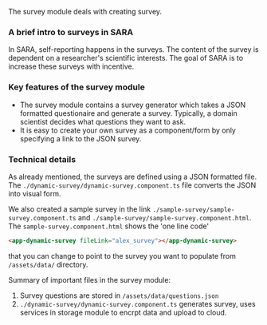 The survey module deals with creating survey. 

### A brief intro to surveys in SARA
In SARA, self-reporting happens in the surveys. The content of the survey is dependent on a researcher's scientific interests. The goal of SARA is to increase these surveys with incentive. 


### Key features of the survey module
- The survey module contains a survey generator which takes a JSON formatted questionaire and generate a survey. Typically, a domain scientist decides what questions they want to ask. 
- It is easy to create your own survey as a component/form by only specifying a link to the JSON survey.  



### Technical details
As already mentioned, the surveys are defined using a JSON formatted file. The `./dynamic-survey/dynamic-survey.component.ts` file converts the JSON into visual form.

We also created a sample survey in the link `./sample-survey/sample-survey.component.ts` 
and `./sample-survey/sample-survey.component.html`. The `sample-survey.component.html` shows 
the 'one line code' 

```html
<app-dynamic-survey fileLink="alex_survey"></app-dynamic-survey>
```

that you can change to point to the survey you want to populate from `/assets/data/` directory.

Summary of important files in the survey module:
1. Survey questions are stored in `/assets/data/questions.json`
2. `./dynamic-survey/dynamic-survey.component.ts` generates
survey, uses services in storage module to encrpt data and upload to
cloud.
